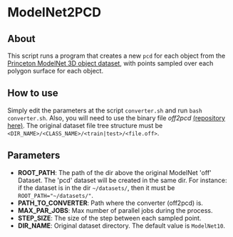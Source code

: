 # ModelNet2PCD

## About
This script runs a program that creates a new `pcd` for each object from the [Princeton ModelNet 3D object dataset](http://modelnet.cs.princeton.edu/), with points sampled over each polygon surface for each object.

## How to use
Simply edit the parameters at the script `converter.sh` and run `bash converter.sh`. Also, you will need to use the binary file _off2pcd_ [(repository here)](https://github.com/cabraile/off2pcd). The original dataset file tree structure must be `<DIR_NAME>/<CLASS_NAME>/<train|test>/<file.off>`.

## Parameters

* **ROOT\_PATH**: The path of the dir above the original ModelNet 'off' Dataset. The 'pcd' dataset will be created in the same dir. For instance: if the dataset is in the dir  `~/datasets/`, then it must be `ROOT_PATH="~/datasets/"`.
* **PATH\_TO\_CONVERTER**: Path where the converter (off2pcd) is.
* **MAX\_PAR\_JOBS**: Max number of parallel jobs during the process.
* **STEP\_SIZE**: The size of the step between each sampled point.
* **DIR\_NAME**: Original dataset directory. The default value is `ModelNet10`.
